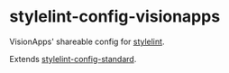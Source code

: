 # stylelint-config-visionapps
VisionApps' shareable config for [stylelint](https://github.com/stylelint/stylelint).

Extends [stylelint-config-standard](https://github.com/stylelint/stylelint-config-standard).
